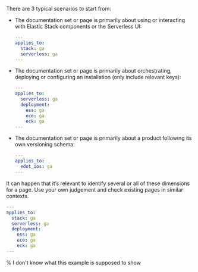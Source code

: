 There are 3 typical scenarios to start from:

* The documentation set or page is primarily about using or interacting with Elastic Stack components or the Serverless UI:

    ```yml
    --- 
    applies_to:
      stack: ga
      serverless: ga
    ---
    ```

* The documentation set or page is primarily about orchestrating, deploying or configuring an installation (only include relevant keys):

  ```yml
  --- 
  applies_to:
    serverless: ga
    deployment: 
      ess: ga
      ece: ga
      eck: ga
  ---

  ```

* The documentation set or page is primarily about a product following its own versioning schema:

  ```yml
  --- 
  applies_to:
    edot_ios: ga
  ---
  ```

It can happen that it’s relevant to identify several or all of these dimensions for a page. Use your own judgement and check existing pages in similar contexts.

```yml
--- 
applies_to:
  stack: ga
  serverless: ga
  deployment: 
    ess: ga
    ece: ga
    eck: ga
---
```
% I don't know what this example is supposed to show




